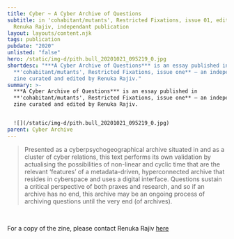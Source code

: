 ```yaml
---
title: Cyber ~ A Cyber Archive of Questions
subtitle: in 'cohabitant/mutants', Restricted Fixations, issue 01, edited by
  Renuka Rajiv, independant publication
layout: layouts/content.njk
tags: publication
pubdate: "2020"
unlisted: "false"
hero: /static/img-d/pith.bull_20201021_095219_0.jpg
shortdesc: "***A Cyber Archive of Questions*** is an essay published in
  **'cohabitant/mutants', Restricted Fixations, issue one** – an independent
  zine curated and edited by Renuka Rajiv."
summary: >-
  ***A Cyber Archive of Questions*** is an essay published in
  **'cohabitant/mutants', Restricted Fixations, issue one** – an independent
  zine curated and edited by Renuka Rajiv.


  ![](/static/img-d/pith.bull_20201021_095219_0.jpg)
parent: Cyber Archive
---
```

> Presented as a cyberpsychogeographical archive situated in and as a cluster of cyber relations, this text performs its own validation by actualising the possibilities of non-linear and cyclic time that are the relevant ‘features’ of a metadata-driven, hyperconnected archive that resides in cyberspace and uses a digital interface. Questions sustain a critical perspective of both praxes and research, and so if an archive has no end, this archive may be an ongoing process of archiving questions until the very end (of archives).

<br/>

For a copy of the zine, please contact Renuka Rajiv [here](https://www.instagram.com/pith.bull/)